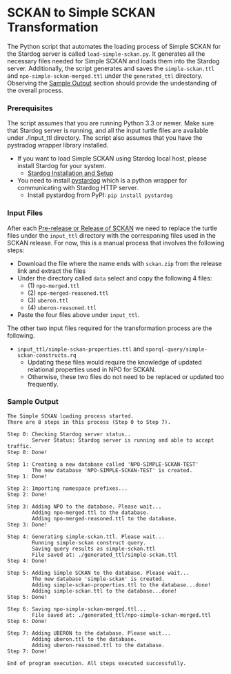 # SCKAN to Simple SCKAN Transformation

The Python script that automates the loading process of Simple SCKAN for the Stardog server is called `load-simple-sckan.py`. It generates all the necessary files needed for Simple SCKAN and loads them into the Stardog server. Additionally, the script generates and saves the `simple-sckan.ttl` and `npo-simple-sckan-merged.ttl` under the `generated_ttl` directory. Observing the [Sample Output](#sample-output) section should provide the undestanding of the overall process.

### **Prerequisites**

The script assumes that you are running Python 3.3 or newer. Make sure that Stardog server is running, and all the input turtle files are available under ./input_ttl directory. The script also assumes that you have the pystradog wrapper library installed.

* If you want to load Simple SCKAN using Stardog local host, please install Stardog for your system.
  * [Stardog Installation and Setup](https://docs.stardog.com/install-stardog/)
* You need to install [pystardog](https://pypi.org/project/pystardog/) which is a python wrapper for communicating with Stardog HTTP server.
  * Install pystardog from PyPI: `pip install pystardog`

### Input Files

After each [Pre-release or Release of SCKAN](https://github.com/SciCrunch/NIF-Ontology/releases) we need to replace the turtle files under the `input_ttl` directory with the corresponing files used in the SCKAN release. For now, this is a manual process that  involves the following steps:
* Download the file where the name ends with `sckan.zip` from the release link and extract the files
* Under the directory called `data` select and copy the following 4 files:
    * (1) `npo-merged.ttl`
    * (2) `npo-merged-reasoned.ttl`
    * (3) `uberon.ttl`
    * (4) `uberon-reasoned.ttl`
* Paste the four files above under `input_ttl`.

The other two input files required for the transformation process are the following.
* `input_ttl/simple-sckan-properties.ttl` and `sparql-query/simple-sckan-constructs.rq`
    * Updating these files would require the knowledge of updated relational properties used in NPO for SCKAN. 
    * Otherwise, these two files do not need to be replaced or updated too frequently.

### Sample Output

```
The Simple SCKAN loading process started.
There are 8 steps in this process (Step 0 to Step 7).

Step 0: Checking Stardog server status..
        Server Status: Stardog server is running and able to accept traffic.
Step 0: Done!

Step 1: Creating a new database called 'NPO-SIMPLE-SCKAN-TEST'
        The new database 'NPO-SIMPLE-SCKAN-TEST' is created.
Step 1: Done!

Step 2: Importing namespace prefixes...
Step 2: Done!

Step 3: Adding NPO to the database. Please wait...
        Adding npo-merged.ttl to the database.
        Adding npo-merged-reasoned.ttl to the database.
Step 3: Done!

Step 4: Generating simple-sckan.ttl. Please wait...
        Running simple-sckan construct query.
        Saving query results as simple-sckan.ttl
        File saved at: ./generated_ttl/simple-sckan.ttl
Step 4: Done!

Step 5: Adding Simple SCKAN to the database. Please wait...
        The new database 'simple-sckan' is created.
        Adding simple-sckan-properties.ttl to the database...done!
        Adding simple-sckan.ttl to the database...done!
Step 5: Done!

Step 6: Saving npo-simple-sckan-merged.ttl...
        File saved at: ./generated_ttl/npo-simple-sckan-merged.ttl
Step 6: Done!

Step 7: Adding UBERON to the database. Please wait...
        Adding uberon.ttl to the database.
        Adding uberon-reasoned.ttl to the database.
Step 7: Done!

End of program execution. All steps executed successfully.
```
